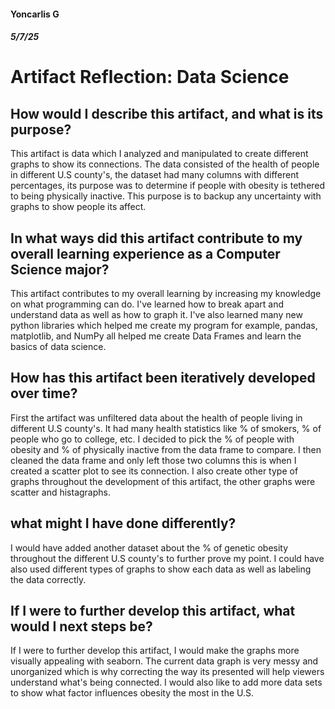 #### Yoncarlis G
##### 5/7/25
# Artifact Reflection: Data Science

## How would I describe this artifact, and what is its purpose?
This artifact is data which I analyzed and manipulated to create different graphs to show its connections. The data consisted of the health of people in different U.S county's, the dataset had many columns with different percentages, its purpose was to determine if people with obesity is tethered to being physically inactive. This purpose is to backup any uncertainty with graphs to show people its affect.

## In what ways did this artifact contribute to my overall learning experience as a Computer Science major?
This artifact contributes to my overall learning by increasing my knowledge on what programming can do. I've learned how to break apart and understand data as well as how to graph it. I've also learned many new python libraries which helped me create my program for example, pandas, matplotlib, and NumPy all helped me create Data Frames and learn the basics of data science. 
 
## How has this artifact been iteratively developed over time? 
First the artifact was unfiltered data about the health of people living in different U.S county's. It had many health statistics like % of smokers, % of people who go to college, etc. I decided to pick the % of people with obesity and % of physically inactive from the data frame to compare. I then cleaned the data frame and only left those two columns this is when I created a scatter plot to see its connection. I also create other type of graphs throughout the development of this artifact, the other graphs were scatter and histagraphs.

## what might I have done differently?
I would have added another dataset about the % of genetic obesity throughout the different U.S county's to further prove my point. I could have also used different types of graphs to show each data as well as labeling the data correctly.

## If I were to further develop this artifact, what would I next steps be?
If I were to further develop this artifact, I would make the graphs more visually appealing with seaborn. The current data graph is very messy and unorganized which is why correcting the way its presented will help viewers understand what's being connected. I would also like to add more data sets to show what factor influences obesity the most in the U.S.

